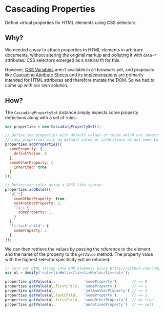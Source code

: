 # Cascading Properties

Define virtual properties for HTML elements using CSS selectors.

## Why?

We needed a way to attach properties to HTML elements in arbitrary documents, without altering the original markup and polluting it with `data-*` attributes. CSS selectors emerged as a natural fit for this.

However, [CSS Variables](http://dev.w3.org/csswg/css-variables/) aren’t available in all browsers yet, and proposals like [Cascading Attribute Sheets](https://lists.w3.org/Archives/Public/public-webapps/2012JulSep/0508.html) and its [implementations](https://github.com/search?utf8=%E2%9C%93&q=cascading+attribute+sheets) are primarily intended for HTML attributes and therefore mutate the DOM. So we had to come up with our own solution.

## How?

The `CascadingPropertySet` instance simply expects some property definitions along with a set of rules:

```js
var properties = new CascadingPropertySet();

// Define the properties with default values or those which are inherited
// (any properties with no default value or inheritance do not need to be explicitly defined)
properties.addProperties({
  someProperty: {
    defaultValue: 0
  },
  someOtherProperty: {
    inherited: true
  }
});

// Define the rules using a SASS-like syntax:
properties.addRules({
  'ul':{
    someOtherProperty: true,
    yetAnotherProperty: 2,
    'li': {
      someProperty: 1,
    }
  },
  'li:last-child': {
    someProperty: 3
  }
});
```

We can then retrieve the values by passing the reference to the element and the name of the property
to the `getValue` method. The property value with the highest selector specificity will be returned:

```js
// Turn our HTML string into DOM elements using https://github.com/component/domify
var ul = domify('<ul><li>Hello</li><li>World</li></ul>');

properties.getValue(ul,             'someProperty')       // => 0
properties.getValue(ul.firstChild,  'someProperty')       // => 1
properties.getValue(ul,             'yetAnotherProperty') // => 2
properties.getValue(ul.lastChild,   'someProperty')       // => 3
properties.getValue(ul.firstChild,  'someOtherProperty')  // => true
properties.getValue(ul,             'undefinedProperty')  // => null
```
